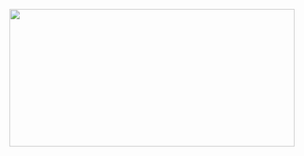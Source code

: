 
<p align="center" >
    <img width=100% height=25% src="https://i.kym-cdn.com/photos/images/original/001/952/714/efd.gif"/>
    
</p>


